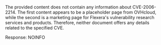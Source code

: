 The provided content does not contain any information about CVE-2006-2214. The first content appears to be a placeholder page from OVHcloud, while the second is a marketing page for Flexera's vulnerability research services and products. Therefore, neither document offers any details related to the specified CVE.

Response: NOINFO
